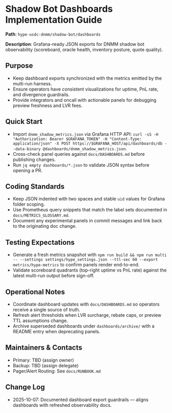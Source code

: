 # Shadow Bot Dashboards Implementation Guide

**Path**: `hype-usdc-dnmm/shadow-bot/dashboards`

**Description**: Grafana-ready JSON exports for DNMM shadow bot observability (scoreboard, oracle health, inventory posture, quote quality).

## Purpose
- Keep dashboard exports synchronized with the metrics emitted by the multi-run harness.
- Ensure operators have consistent visualizations for uptime, PnL rate, and divergence guardrails.
- Provide integrators and oncall with actionable panels for debugging preview freshness and LVR fees.

## Quick Start
- Import `dnmm_shadow_metrics.json` via Grafana HTTP API: `curl -sS -H "Authorization: Bearer $GRAFANA_TOKEN" -H "Content-Type: application/json" -X POST https://$GRAFANA_HOST/api/dashboards/db --data-binary @dashboards/dnmm_shadow_metrics.json`.
- Cross-check panel queries against `docs/DASHBOARDS.md` before publishing changes.
- Run `jq empty dashboards/*.json` to validate JSON syntax before opening a PR.

## Coding Standards
- Keep JSON indented with two spaces and stable `uid` values for Grafana folder scoping.
- Use Prometheus query snippets that match the label sets documented in `docs/METRICS_GLOSSARY.md`.
- Document any experimental panels in commit messages and link back to the originating doc change.

## Testing Expectations
- Generate a fresh metrics snapshot with `npm run build && npm run multi -- --settings settings/hype_settings.json --ttl-sec 60 --export metrics/hype-metrics` to confirm panels render end-to-end.
- Validate scoreboard quadrants (top-right uptime vs PnL rate) against the latest multi-run output before sign-off.

## Operational Notes
- Coordinate dashboard updates with `docs/DASHBOARDS.md` so operators receive a single source of truth.
- Refresh alert thresholds when LVR surcharge, rebate caps, or preview TTL assumptions change.
- Archive superseded dashboards under `dashboards/archive/` with a README entry when deprecating panels.

## Maintainers & Contacts
- Primary: TBD (assign owner)
- Backup: TBD (assign delegate)
- Pager/Alert Routing: See `docs/RUNBOOK.md`

## Change Log
- 2025-10-07: Documented dashboard export guardrails — aligns dashboards with refreshed observability docs.
